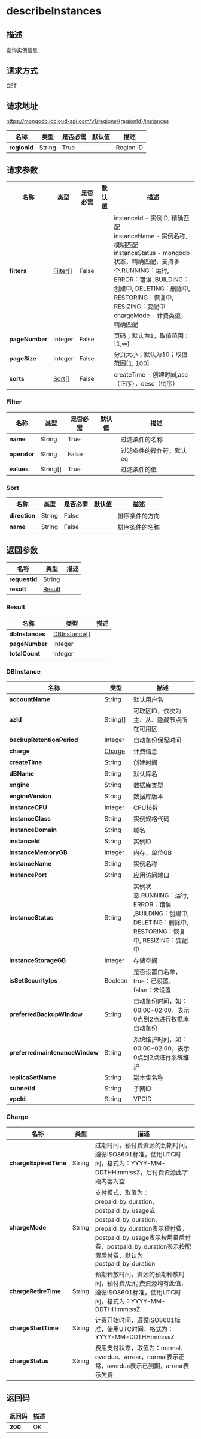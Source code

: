 # describeInstances


## 描述
查询实例信息

## 请求方式
GET

## 请求地址
https://mongodb.jdcloud-api.com/v1/regions/{regionId}/instances

|名称|类型|是否必需|默认值|描述|
|---|---|---|---|---|
|**regionId**|String|True||Region ID|

## 请求参数
|名称|类型|是否必需|默认值|描述|
|---|---|---|---|---|
|**filters**|[Filter[]](##Filter)|False||instanceId - 实例ID, 精确匹配<br>instanceName - 实例名称, 模糊匹配<br>instanceStatus - mongodb状态，精确匹配，支持多个.RUNNING：运行, ERROR：错误 ,BUILDING：创建中, DELETING：删除中, RESTORING：恢复中, RESIZING：变配中<br>chargeMode - 计费类型，精确匹配<br>|
|**pageNumber**|Integer|False||页码；默认为1，取值范围：[1,∞)|
|**pageSize**|Integer|False||分页大小；默认为10；取值范围[1, 100]|
|**sorts**|[Sort[]](##Sort)|False||createTime - 创建时间,asc（正序），desc（倒序）<br>|

### <a name="Filter">Filter</a>
|名称|类型|是否必需|默认值|描述|
|---|---|---|---|---|
|**name**|String|True||过滤条件的名称|
|**operator**|String|False||过滤条件的操作符，默认eq|
|**values**|String[]|True||过滤条件的值|
### <a name="Sort">Sort</a>
|名称|类型|是否必需|默认值|描述|
|---|---|---|---|---|
|**direction**|String|False||排序条件的方向|
|**name**|String|False||排序条件的名称|

## 返回参数
|名称|类型|描述|
|---|---|---|
|**requestId**|String||
|**result**|[Result](##Result)||


### <a name="Result">Result</a>
|名称|类型|描述|
|---|---|---|
|**dbInstances**|[DBInstance[]](##DBInstance)||
|**pageNumber**|Integer||
|**totalCount**|Integer||
### <a name="DBInstance">DBInstance</a>
|名称|类型|描述|
|---|---|---|
|**accountName**|String|默认用户名|
|**azId**|String[]|可取区ID，依次为主、从、隐藏节点所在可用区|
|**backupRetentionPeriod**|Integer|自动备份保留时间|
|**charge**|[Charge](##Charge)|计费信息|
|**createTime**|String|创建时间|
|**dBName**|String|默认库名|
|**engine**|String|数据库类型|
|**engineVersion**|String|数据库版本|
|**instanceCPU**|Integer|CPU核数|
|**instanceClass**|String|实例规格代码|
|**instanceDomain**|String|域名|
|**instanceId**|String|实例ID|
|**instanceMemoryGB**|Integer|内存，单位GB|
|**instanceName**|String|实例名称|
|**instancePort**|String|应用访问端口|
|**instanceStatus**|String|实例状态.RUNNING：运行, ERROR：错误 ,BUILDING：创建中, DELETING：删除中, RESTORING：恢复中, RESIZING：变配中|
|**instanceStorageGB**|Integer|存储空间|
|**isSetSecurityIps**|Boolean|是否设置白名单，true：已设置，false：未设置|
|**preferredBackupWindow**|String|自动备份时间，如：00:00-02:00，表示0点到2点进行数据库自动备份|
|**preferredmaintenanceWindow**|String|系统维护时间，如：00:00-02:00，表示0点到2点进行系统维护|
|**replicaSetName**|String|副本集名称|
|**subnetId**|String|子网ID|
|**vpcId**|String|VPCID|
### <a name="Charge">Charge</a>
|名称|类型|描述|
|---|---|---|
|**chargeExpiredTime**|String|过期时间，预付费资源的到期时间，遵循ISO8601标准，使用UTC时间，格式为：YYYY-MM-DDTHH:mm:ssZ，后付费资源此字段内容为空|
|**chargeMode**|String|支付模式，取值为：prepaid_by_duration，postpaid_by_usage或postpaid_by_duration，prepaid_by_duration表示预付费，postpaid_by_usage表示按用量后付费，postpaid_by_duration表示按配置后付费，默认为postpaid_by_duration|
|**chargeRetireTime**|String|预期释放时间，资源的预期释放时间，预付费/后付费资源均有此值，遵循ISO8601标准，使用UTC时间，格式为：YYYY-MM-DDTHH:mm:ssZ|
|**chargeStartTime**|String|计费开始时间，遵循ISO8601标准，使用UTC时间，格式为：YYYY-MM-DDTHH:mm:ssZ|
|**chargeStatus**|String|费用支付状态，取值为：normal、overdue、arrear，normal表示正常，overdue表示已到期，arrear表示欠费|

## 返回码
|返回码|描述|
|---|---|
|**200**|OK|

